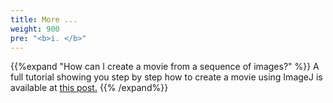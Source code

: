```yaml
---
title: More ...
weight: 900
pre: "<b>i. </b>"
---
```


{{%expand "How can I create a movie from a sequence of images?" %}}
A full tutorial showing you step by step how to create a movie using ImageJ is available at <a href='https://jeanbilheux.pages.ornl.gov/post/create_movie/'>
this post.</a>
{{% /expand%}}

